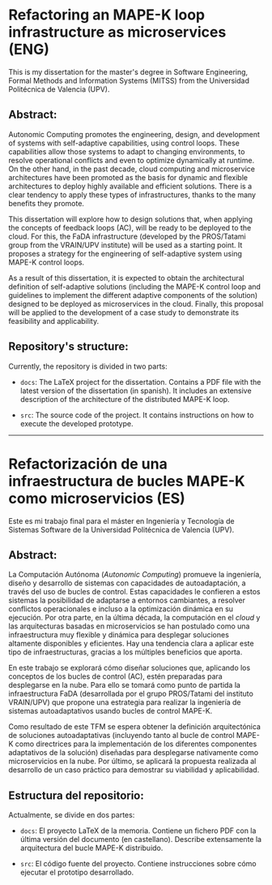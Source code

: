 # Refactoring an MAPE-K loop infrastructure as microservices (ENG)

This is my dissertation for the master's degree in Software Engineering, Formal Methods and Information Systems (MITSS) from the Universidad Politécnica de Valencia (UPV).

## Abstract:
  Autonomic Computing promotes the engineering, design, and development of systems with self-adaptive capabilities, using control loops. These capabilities allow those systems to adapt to changing environments, to resolve operational conflicts and even to optimize dynamically at runtime. On the other hand, in the past decade, cloud computing and microservice architectures have been promoted as the basis for dynamic and flexible architectures to deploy highly available and efficient solutions. There is a clear tendency to apply these types of infrastructures, thanks to the many benefits they promote.

  This dissertation will explore how to design solutions that, when applying the concepts of feedback loops (AC), will be ready to be deployed to the cloud. For this, the FaDA infrastructure (developed by the PROS/Tatami group from the VRAIN/UPV institute) will be used as a starting point. It proposes a strategy for the engineering of self-adaptive system using MAPE-K control loops.

  As a result of this dissertation, it is expected to obtain the architectural definition of self-adaptive solutions (including the MAPE-K control loop and guidelines to implement the different adaptive components of the solution) designed to be deployed as microservices in the cloud. Finally, this proposal will be applied to the development of a case study to demonstrate its feasibility and applicability.

## Repository's structure:
Currently, the repository is divided in two parts:

- `docs`: The LaTeX project for the dissertation. Contains a PDF file with the latest version of the dissertation (in spanish). It includes an extensive description of the architecture of the distributed MAPE-K loop.

- `src`: The source code of the project. It contains instructions on how to execute the developed prototype.

----

# Refactorización de una infraestructura de bucles MAPE-K como microservicios (ES)

Este es mi trabajo final para el máster en Ingeniería y Tecnología de Sistemas Software de la Universidad Politécnica de Valencia (UPV).

## Abstract:
  La Computación Autónoma (_Autonomic Computing_) promueve la ingeniería, diseño y desarrollo de sistemas con capacidades de autoadaptación, a través del uso de bucles de control. Estas capacidades le confieren a estos sistemas la posibilidad de adaptarse a entornos cambiantes, a resolver conflictos operacionales e incluso a la optimización dinámica en su ejecución. Por otra parte, en la última década, la computación en el _cloud_ y las arquitecturas basadas en microservicios se han postulado como una infraestructura muy flexible y dinámica para desplegar soluciones altamente disponibles y eficientes. Hay una tendencia clara a aplicar este tipo de infraestructuras, gracias a los múltiples beneficios que aporta.

  En este trabajo se explorará cómo diseñar soluciones que, aplicando los conceptos de los bucles de control (AC), estén preparadas para desplegarse en la nube. Para ello se tomará como punto de partida la infraestructura FaDA (desarrollada por el grupo PROS/Tatami del instituto VRAIN/UPV) que propone una estrategia para realizar la ingeniería de sistemas autoadaptativos usando bucles de control MAPE-K.

  Como resultado de este TFM se espera obtener la definición arquitectónica de soluciones autoadaptativas (incluyendo tanto al bucle de control MAPE-K como directrices para la implementación de los diferentes componentes adaptativos de la solución) diseñadas para desplegarse nativamente como microservicios en la nube. Por último, se aplicará la propuesta realizada al desarrollo de un caso práctico para demostrar su viabilidad y aplicabilidad.

## Estructura del repositorio:
Actualmente, se divide en dos partes:

- `docs`: El proyecto LaTeX de la memoria. Contiene un fichero PDF con la última versión del documento (en castellano). Describe extensamente la arquitectura del bucle MAPE-K distribuido.

- `src`: El código fuente del proyecto. Contiene instrucciones sobre cómo ejecutar el prototipo desarrollado.
